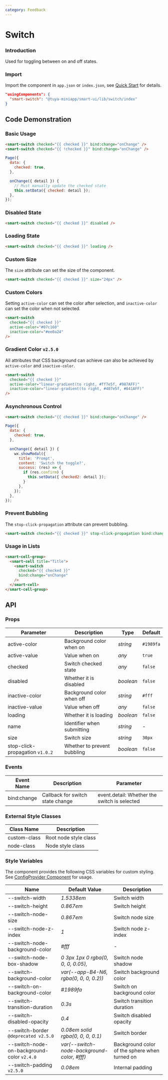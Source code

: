 ```yaml
---
category: Feedback
---
```


# Switch

### Introduction

Used for toggling between on and off states.

### Import

Import the component in `app.json` or `index.json`, see [Quick Start](/material/smartui?comId=help-getting-started&appType=miniapp) for details.

```json
"usingComponents": {
  "smart-switch": "@tuya-miniapp/smart-ui/lib/switch/index"
}
```

## Code Demonstration

### Basic Usage

```html
<smart-switch checked="{{ checked }}" bind:change="onChange" />
<smart-switch checked="{{ !checked }}" bind:change="onChange" />
```

```javascript
Page({
  data: {
    checked: true,
  },

  onChange({ detail }) {
    // Must manually update the checked state
    this.setData({ checked: detail });
  },
});
```

### Disabled State

```html
<smart-switch checked="{{ checked }}" disabled />
```

### Loading State

```html
<smart-switch checked="{{ checked }}" loading />
```

### Custom Size

The `size` attribute can set the size of the component.

```html
<smart-switch checked="{{ checked }}" size="24px" />
```

### Custom Colors

Setting `active-color` can set the color after selection, and `inactive-color` can set the color when not selected.

```html
<smart-switch
  checked="{{ checked }}"
  active-color="#07c160"
  inactive-color="#ee0a24"
/>
```

### Gradient Color `v2.5.0`

All attributes that CSS background can achieve can also be achieved by `active-color` and `inactive-color`.

```html
<smart-switch
  checked="{{ checked }}"
  active-color="linear-gradient(to right, #ff7e5f, #987AFF)"
  inactive-color="linear-gradient(to right, #407e5f, #841AFF)"
/>
```

### Asynchronous Control

```html
<smart-switch checked="{{ checked }}" bind:change="onChange" />
```

```js
Page({
  data: {
    checked: true,
  },

  onChange({ detail }) {
    wx.showModal({
      title: 'Prompt',
      content: 'Switch the toggle?',
      success: (res) => {
        if (res.confirm) {
          this.setData({ checked2: detail });
        }
      },
    });
  },
});
```

### Prevent Bubbling

The `stop-click-propagation` attribute can prevent bubbling.

```html
<smart-switch checked="{{ checked }}" stop-click-propagation bind:change="onChange" />
```

### Usage in Lists

```html
<smart-cell-group>
  <smart-cell title="Title">
    <smart-switch
      checked="{{ checked }}"
      bind:change="onChange"
    />    
  </smart-cell>
</smart-cell-group>
```

## API

### Props

| Parameter                      | Description                | Type      | Default   |
| ------------------------------ | -------------------------- | --------- | --------- |
| active-color                   | Background color when on   | _string_  | `#1989fa` |
| active-value                   | Value when on              | _any_     | `true`    |
| checked                        | Switch checked state       | _any_     | `false`   |
| disabled                       | Whether it is disabled     | _boolean_ | `false`   |
| inactive-color                 | Background color when off  | _string_  | `#fff`    |
| inactive-value                 | Value when off             | _any_     | `false`   |
| loading                        | Whether it is loading      | _boolean_ | `false`   |
| name                           | Identifier when submitting | _string_  | -         |
| size                           | Switch size                | _string_  | `30px`    |
| stop-click-propagation `v1.0.2`| Whether to prevent bubbling| _boolean_ | `false`   |

### Events

| Event Name     | Description            | Parameter                       |
| -------------- | ---------------------- | -------------------------------- |
| bind:change    | Callback for switch state change | event.detail: Whether the switch is selected |

### External Style Classes

| Class Name     | Description            |
| -------------- | ---------------------- |
| custom-class   | Root node style class  |
| node-class     | Node style class       |

### Style Variables

The component provides the following CSS variables for custom styling. See [ConfigProvider Component](/material/smartui?comId=config-provider&appType=miniapp) for usage.

| Name                          | Default Value                            | Description |
| ----------------------------- | ---------------------------------------- | ----------- |
| --switch-width                | _1.5338em_            | Switch width |
| --switch-height               | _0.867em_             | Switch height |
| --switch-node-size            | _0.867em_      | Switch node size |
| --switch-node-z-index         | _1_      | Switch node z-index |
| --switch-node-background-color| _#fff_       | -             |
| --switch-node-box-shadow      | _0 3px 1px 0 rgba(0, 0, 0, 0.05),_    | Switch node shadow |
| --switch-background-color     | _var(--app-B4-N6, rgba(0, 0, 0, 0.2))_   | Switch background color |
| --switch-on-background-color  | _#1989fa_       | Switch on background color |
| --switch-transition-duration  | _0.3s_        | Switch transition duration |
| --switch-disabled-opacity     | _0.4_          | Switch disabled opacity |
| --switch-border `@deprecated v2.5.0`             | _0.08em solid rgba(0, 0, 0, 0.1)_     | Switch border |
| --switch-node-on-background-color `v2.4.0` | _var(--switch-node-background-color, #fff)_ | Background color of the sphere when turned on |
| --switch-padding `v2.5.0` | _0.08em_ | Internal padding |